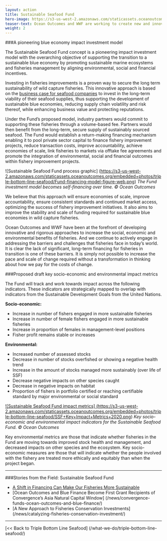 ```yaml
---
layout: action
title: Sustainable Seafood Fund
hero-image: https://s3-us-west-2.amazonaws.com/staticassets.oceanoutcomes.org/hero+photos/funding-facility-hero.jpg
teaser-text: Ocean Outcomes and WWF are working to create new and innovative ways to finance the transition to a sustainable blue economy in fisheries. Together we are developing the concept for a blended financing mechanism to provide upfront capital to address the sustainability improvements needed in overexploited and unsustainable fisheries. We are developing the Sustainable Seafood Fund (the Fund) as a pioneering mechanism to combine funding from multiple sources to secure fishery improvements, providing a unique opportunity for leading companies to mainstream sustainability into their business models.
weight: 2
---
```

###A pioneering blue economy impact investment model

The Sustainable Seafood Fund concept is a pioneering impact investment model with the overarching objective of supporting the transition to a sustainable blue economy by promoting sustainable marine ecosystems and fisheries management by aligning environmental, social and financial incentives.

Investing in fisheries improvements is a proven way to secure the long term sustainability of wild capture fisheries. This innovative approach is based on the <a href="https://seafoodsustainability.org/industry/business-case/" target="_blank">business case for seafood companies</a> to invest in the long-term viability of their seafood supplies, thus supporting the development of sustainable blue economies, reducing supply chain volatility and risk thereof, while enhancing business value and protecting reputations.

Under the Fund’s proposed model, industry partners would commit to supporting these fisheries through a volume-based fee. Partners would then benefit from the long-term, secure supply of sustainably sourced seafood. The Fund would establish a return-making financing mechanism enabling it to pool private sector capital to finance fishery improvement projects, reduce transaction costs, improve accountability, achieve economies of scale, link fisheries to markets via offtake fee agreements and promote the integration of environmental, social and financial outcomes within fishery improvement projects.

![Sustainable Seafood Fund process graphic]
(https://s3-us-west-2.amazonaws.com/staticassets.oceanoutcomes.org/embedded+photos/triple-bottom-line-seafood/Fund-financing-model-figure-web.png)
*The Fund investment model becomes self-financing over time. © Ocean Outcomes*

We believe that this approach will ensure economies of scale, improve accountability, ensure consistent standards and continued market access, optimizing the success of fishery improvement initiatives. It also aims to improve the stability and scale of funding required for sustainable blue economies in wild capture fisheries.

Ocean Outcomes and WWF have been at the forefront of developing innovative and rigorous approaches to increase the social, economic and environmental benefits of fisheries. And we continue to actively engage in addressing the barriers and challenges that fisheries face in today’s world. It is clear the lack of significant, long-term financing for fisheries in transition is one of these barriers. It is simply not possible to increase the pace and scale of change required without a transformation in thinking about how we pay for the costs of change.

###Proposed draft key socio-economic and environmental impact metrics

The Fund will track and work towards impact across the following indicators. These indicators are strategically mapped to overlap with indicators from the Sustainable Development Goals from the United Nations.

**Socio-economic:**  

- Increase in number of fishers engaged in more sustainable fisheries  
- Increase in number of female fishers engaged in more sustainable fisheries  
- Increase in proportion of females in management-level positions  
- Fisher profit remains stable or increases  

**Environmental:**  

- Increased number of assessed stocks  
- Decrease in number of stocks overfished or showing a negative health trend  
- Increase in the amount of stocks managed more sustainably (over life of SSF)  
- Decrease negative impacts on other species caught  
- Decrease in negative impacts on habitat  
- Proportion of fishers in portfolio certified or reaching certifiable standard by major environmental or social standard  

<a href="https://s3-us-west-2.amazonaws.com/staticassets.oceanoutcomes.org/embedded+photos/triple-bottom-line-seafood/SSF+Key+Impact+Metrics+2020.png" target="_blank">![Sustainable Seafood Fund impact metrics]
(https://s3-us-west-2.amazonaws.com/staticassets.oceanoutcomes.org/embedded+photos/triple-bottom-line-seafood/SSF+Key+Impact+Metrics+2020.png)</a>
*Key socio-economic and environmental impact indicators for the Sustainable Seafood Fund. © Ocean Outcomes*

Key environmental metrics are those that indicate whether fisheries in the Fund are moving towards improved stock health and management, and decreased impacts on other species and the ecosystem. Key socio-economic measures are those that will indicate whether the people involved with the fishery are treated more ethically and equitably than when the project began.

---
###Stories from the Field: Sustainable Seafood Fund

* <a href="https://www.sustainability-times.com/environmental-protection/a-shift-in-financing-can-make-our-fisheries-more-sustainable/" target="_blank">A Shift in Financing Can Make Our Fisheries More Sustainable</a>
* [Ocean Outcomes and Blue Finance Become First Grant Recipients of Convergence’s Asia Natural Capital Window] (/news/convergence-funds-ocean-outcomes-and-blue-finance/)
* [A New Approach to Fisheries Conservation Investments] (/news/catalyzing-fisheries-conservation-investment/)

-----

[<< Back to Triple Bottom Line Seafood] (/what-we-do/triple-bottom-line-seafood/)
